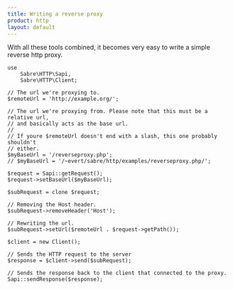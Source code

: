 ```yaml
---
title: Writing a reverse proxy
product: http
layout: default
---
```


With all these tools combined, it becomes very easy to write a simple reverse
http proxy.

    use
        Sabre\HTTP\Sapi,
        Sabre\HTTP\Client;

    // The url we're proxying to.
    $remoteUrl = 'http://example.org/';

    // The url we're proxying from. Please note that this must be a relative url,
    // and basically acts as the base url.
    //
    // If youre $remoteUrl doesn't end with a slash, this one probably shouldn't
    // either.
    $myBaseUrl = '/reverseproxy.php';
    // $myBaseUrl = '/~evert/sabre/http/examples/reverseproxy.php/';

    $request = Sapi::getRequest();
    $request->setBaseUrl($myBaseUrl);

    $subRequest = clone $request;

    // Removing the Host header.
    $subRequest->removeHeader('Host');

    // Rewriting the url.
    $subRequest->setUrl($remoteUrl . $request->getPath());

    $client = new Client();

    // Sends the HTTP request to the server
    $response = $client->send($subRequest);

    // Sends the response back to the client that connected to the proxy.
    Sapi::sendResponse($response);
